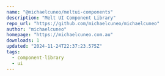 ```yaml
---
name: "@michaelcuneo/meltui-components"
description: "Melt UI Component Library"
repo_url: "https://github.com/michaelcuneo/michaelcuneo"
author: "michaelcuneo"
homepage: "https://michaelcuneo.com.au"
downloads: 1
updated: "2024-11-24T22:37:23.575Z"
tags: 
  - component-library
  - ui
---
```

